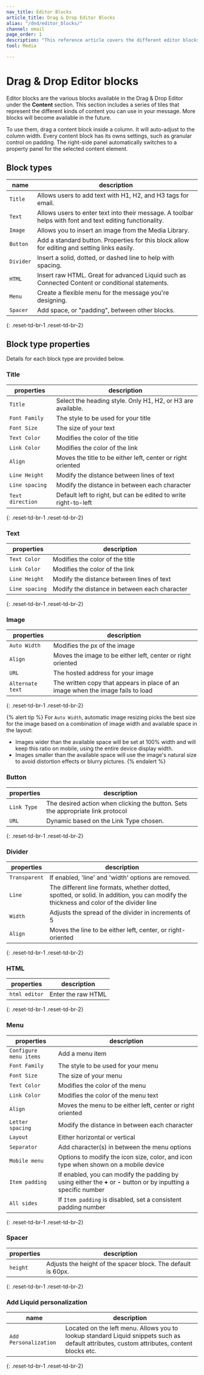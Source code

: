 ```yaml
---
nav_title: Editor Blocks
article_title: Drag & Drop Editor Blocks
alias: "/dnd/editor_blocks/"
channel: email
page_order: 1
description: "This reference article covers the different editor blocks that are provided in the email Drag & Drop editor."
tool: Media

---
```


# Drag & Drop Editor blocks

Editor blocks are the various blocks available in the Drag & Drop Editor under the **Content** section.  This section includes a series of tiles that represent the different kinds of content you can use in your message. More blocks will become available in the future.

To use them, drag a content block inside a column. It will auto-adjust to the column width.  Every content block has its owns settings, such as granular control on padding. The right-side panel automatically switches to a property panel for the selected content element.

## Block types

| name | description |
|---|---|
| `Title`  | Allows users to add text with H1, H2, and H3 tags for email. | 
| `Text`  |  Allows users to enter text into their message.  A toolbar helps with font and text editing functionality. | 
| `Image` | Allows you to insert an image from the Media Library. | 
| `Button` |  Add a standard button.  Properties for this block allow for editing and setting links easily.  | 
| `Divider` |  Insert a solid, dotted, or dashed line to help with spacing.|
| `HTML` |  Insert raw HTML.  Great for advanced Liquid such as Connected Content or conditional statements. | 
| `Menu` |  Create a flexible menu for the message you're designing. |
| `Spacer` |  Add space, or "padding", between other blocks. |
{: .reset-td-br-1 .reset-td-br-2} 

## Block type properties

Details for each block type are provided below.

### Title

| properties | description |
|---|---|
| `Title`  | Select the heading style. Only H1, H2, or H3 are available. | 
|`Font Family`| The style to be used for your title|
|`Font Size`| The size of your text |
|`Text Color`| Modifies the color of the title|
|`Link Color`| Modifies the color of the link|
|`Align`| Moves the title to be either left, center or right oriented|
|`Line Height`| Modify the distance between lines of text|
|`Line spacing`| Modify the distance in between each character|
|`Text direction`| Default left to right, but can be edited to write right-to-left|
{: .reset-td-br-1 .reset-td-br-2}

### Text

| properties | description |
|---|---|
|`Text Color`| Modifies the color of the title|
|`Link Color`| Modifies the color of the link|
|`Line Height`| Modify the distance between lines of text|
|`Line spacing`| Modify the distance in between each character|
{: .reset-td-br-1 .reset-td-br-2}

### Image

| properties | description |
|---|---|
|`Auto Width`| Modifies the px of the image|
|`Align`| Moves the image to be either left, center or right oriented|
|`URL`| The hosted address for your image|
|`Alternate text`| The written copy that appears in place of an image when the image fails to load|
{: .reset-td-br-1 .reset-td-br-2}

{% alert tip %}
For `Auto Width`, automatic image resizing picks the best size for the image based on a combination of image width and available space in the layout:
- Images wider than the available space will be set at 100% width and will keep this ratio on mobile, using the entire device display width.
- Images smaller than the available space will use the image's natural size to avoid distortion effects or blurry pictures.
{% endalert %}

### Button

| properties | description |
|---|---|
|`Link Type`| The desired action when clicking the button.  Sets the appropriate link protocol |
|`URL`| Dynamic based on the Link Type chosen.|
{: .reset-td-br-1 .reset-td-br-2}

### Divider

| properties | description |
|---|---|
|`Transparent`| If enabled, 'line' and 'width' options are removed. |
|`Line `| The different line formats, whether dotted, spotted, or solid.  In addition, you can modify the thickness and color of the divider line|
|`Width `| Adjusts the spread of the divider in increments of 5  |
|`Align`| Moves the line to be either left, center, or right-oriented |
{: .reset-td-br-1 .reset-td-br-2}

### HTML

| properties | description |
|---|---|
|`html editor`| Enter the raw HTML |
{: .reset-td-br-1 .reset-td-br-2}

### Menu

| properties | description |
|---|---|
|`Configure menu items`| Add a menu item  |
|`Font Family`| The style to be used for your menu|
|`Font Size`| The size of your menu |
|`Text Color`| Modifies the color of the menu|
|`Link Color`| Modifies the color of the menu text|
|`Align`| Moves the menu to be either left, center or right oriented|
|`Letter spacing`| Modify the distance in between each character |
|`Layout`| Either horizontal or vertical|
|`Separator`| Add character(s) in between the menu options |
|`Mobile menu`| Options to modify the icon size, color, and icon type when shown on a mobile device|
|`Item padding`| If enabled, you can modify the padding by using either the **+** or **-** button or by inputting a specific number|
|`All sides`| If `Item padding` is disabled, set a consistent padding number|
{: .reset-td-br-1 .reset-td-br-2}

### Spacer

| properties | description |
|---|---|
|`height`| Adjusts the height of the spacer block. The default is 60px.|
{: .reset-td-br-1 .reset-td-br-2}

### Add Liquid personalization

| name | description |
|---|---|
| `Add Personalization` |  Located on the left menu. Allows you to lookup standard Liquid snippets such as default attributes, custom attributes, content blocks etc. | 
{: .reset-td-br-1 .reset-td-br-2}
